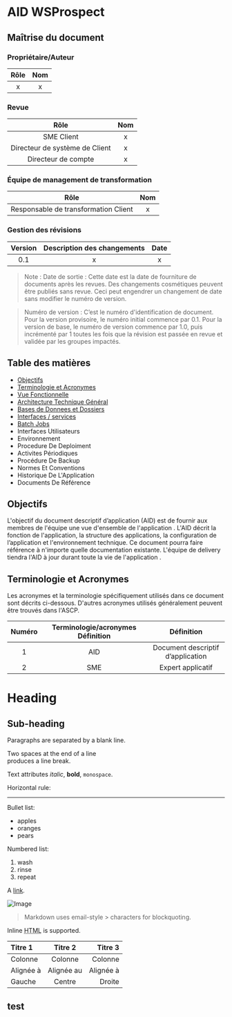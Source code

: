 AID WSProspect
=======

## Maîtrise du document

### Propriétaire/Auteur     
| Rôle | Nom |
| :-: | :-: |
|x|x|

### Revue
| Rôle | Nom |
| :-: | :-: |
|SME Client	|x|
|Directeur de système de Client|x|
|Directeur de compte|x|

### Équipe de management de transformation
| Rôle | Nom |
| :-: | :-: |
|Responsable de transformation Client	|x|

### Gestion des révisions

| Version | Description des changements | Date |
| :-: | :-: | :-: |
|0.1|x|x|

> Note :
Date de sortie : Cette date est la date de fourniture de documents après les  revues.
Des changements cosmétiques peuvent être publiés sans revue. Ceci peut engendrer un changement de date sans modifier le numéro de version.

> Numéro de version : C’est le numéro d'identification de document. Pour la version provisoire, le numéro initial commence par 0.1.  Pour la version de base, le numéro de version commence par 1.0, puis incrémenté par 1 toutes les fois que la révision est passée en revue et validée  par les groupes impactés.


## Table des matières

- [Objectifs](./000-index.md#test")
- [Terminologie et Acronymes](./000-index.md "Expert")
- [Vue Fonctionnelle](./100-vueFonctionnelle.md)
- [Architecture Technique Général](./200-archiTechnique.md)
- [Bases de Donnees et Dossiers](./300-baseDonnees.md)
- [Interfaces / services](./400-InterfacesServices.md)
- [Batch Jobs](./500-batchJobs.md)
- Interfaces Utilisateurs
- Environnement
- Procedure De Deploiment
- Activites Périodiques
- Procédure De Backup
- Normes Et Conventions
- Historique De L'Application
- Documents De Référence

##	Objectifs

L'objectif du document descriptif d’application (AID) est de fournir aux membres de l'équipe une vue d'ensemble de l'application <Application>.  L'AID décrit la fonction de l'application, la structure des applications, la configuration de l’application et l'environnement technique. Ce document pourra faire référence à n'importe quelle documentation existante.
L'équipe de delivery tiendra l'AID à jour durant toute la vie de l'application <Application>.

## Terminologie et Acronymes
Les acronymes et la terminologie spécifiquement utilisés dans ce document sont décrits ci-dessous.  D'autres acronymes utilisés généralement peuvent être trouvés dans l'ASCP.

| Numéro       |     Terminologie/acronymes	Définition     |        Définition |
| :------------: | :-------------: | :-------------: |
| 1       |     AID     |        Document descriptif d’application |
| 2       |     SME     |        Expert applicatif |




Heading
=======

## Sub-heading

Paragraphs are separated
by a blank line.

Two spaces at the end of a line  
produces a line break.

Text attributes _italic_,
**bold**, `monospace`.

Horizontal rule:

---

Bullet list:

  * apples
  * oranges
  * pears

Numbered list:

  1. wash
  2. rinse
  3. repeat

A [link](http://example.com).

![Image](Image_icon.png)

> Markdown uses email-style > characters for blockquoting.

Inline <abbr title="Hypertext Markup Language">HTML</abbr> is supported.

| Titre 1       |     Titre 2     |        Titre 3 |
| :------------ | :-------------: | -------------: |
| Colonne       |     Colonne     |        Colonne |
| Alignée à     |   Alignée au    |      Alignée à |
| Gauche        |     Centre      |         Droite |

## test
